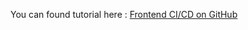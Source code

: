 You can found tutorial here : [Frontend CI/CD on GitHub][]

[Frontend CI/CD on GitHub]: https://medium.com/@sky172839465/9735f622ae68
